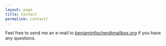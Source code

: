 ```yaml
---
layout: page
title: Contact
permalink: contact/
---
```


Feel free to send me an e-mail to 
<a class="email" href="mailto:benjaminfischer@mailbox.org">benjaminfischer@mailbox.org</a>
if you have any questions.